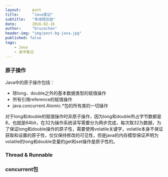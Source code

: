 ```yaml
---
layout:     post
title:      "Java笔记"
subtitle:   "多线程总结"
date:       2016-02-16
author:     "brucechen"
header-img: "img/post-bg-java.jpg"
published: false
tags:
    - Java
    - 读书笔记
---
```


### 原子操作
Java中的原子操作包括：
* 除long、double之外的基本数据类型的赋值操作
* 所有引用reference的赋值操作
* java.concurrent.Atomic.*包的所有类的一切操作

对于long和double的赋值操作时非原子操作，因为long和double所占字节数都是8，也就是64bit，在32为操作系统读写需要分为两步完成，每次取32为数据，为了保证long和double操作的原子性，需要使用volatile关键字，volatile本身不保证获取和设置的原子性，仅仅保持修改的可见性，但是java的内存模型保证声明为volatile的long和double变量的get和set操作是原子性的。

### Thread & Runnable


### concurrent包
